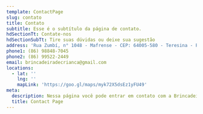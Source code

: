 ```yaml
---
template: ContactPage
slug: contato
title: Contato
subtitle: Esse é o subtítulo da página de contato.
hdSectionTt: Contate-nos
hdSectionSubTt: Tire suas dúvidas ou deixe sua sugestão
address: 'Rua Zumbí, n° 1048 - Mafrense - CEP: 64005-580 - Teresina - PI'
phone1: (86) 98848-7045
phone2: (86) 99522-2449
email: brincadeiradecrianca@gmail.com
locations:
  - lat: ''
    lng: ''
    mapLink: 'https://goo.gl/maps/myk72X5dsEz1yFU49'
meta:
  description: Nessa página você pode entrar em contato com a Brincadeira de Criança.
  title: Contact Page
---
```

